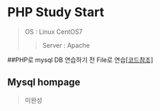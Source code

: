 # PHP Study Start
> OS : Linux CentOS7
> > Server : Apache

##PHP로 mysql DB 연습하기 전 File로 연습[[코드참조]](https://github.com/malvr00/php-study/tree/main/guestbook2)


## Mysql hompage
> 미완성
